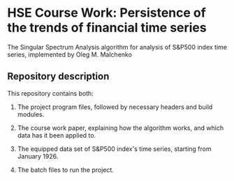 # HSE Course Work: Persistence of the trends of financial time series
The Singular Spectrum Analysis algorithm for analysis of S&P500 index time series, implemented by Oleg M. Malchenko 
## Repository description
This repository contains both:

1. The project program files, followed by necessary headers and build modules.

2. The course work paper, explaining how the algorithm works, and which data has it been applied to.

3. The equipped data set of S&P500 index's time series, starting from January 1926.

3. The batch files to run the project.

